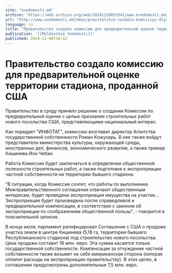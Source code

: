 ```yaml
---
site: "evedomosti.md"
archive: "https://web.archive.org/web/20241210053341/www.evedomosti.md/news/pravitelstvo-sozdalo-komissiyu-dlya-predvaritelnoj-ocenke-te"
url: "http://www.evedomosti.md/news/pravitelstvo-sozdalo-komissiyu-dlya-predvaritelnoj-ocenke-te"
language: ru
title: "Правительство создало комиссию для предварительной оценке территории стадиона, проданной США"
publication: '[[Moldavskie Vedomosti]]'
published: 2024-11-06T16:42
---
```


# Правительство создало комиссию для предварительной оценке территории стадиона, проданной США

Правительство в среду приняло решение о создании Комиссии по предварительной оценке с целью признания строительных работ нового посольства США, представляющими национальный интерес.

Как передает "ИНФОТАГ", комиссию возглавит директор Агентства государственной собственности Роман Кожухарь. В нее также войдут представители министерства культуры, окружающей среды, иностранных дел, финансов, экономического развития, а также примар Кишинева Ион Чебан.

Работа Комиссии будет заключаться в определении общественной полезности строительных работ, а также подготовке к экспроприации частной собственности на территории бывшего стадиона.

"В ситуации, когда Комиссия сочтет, что работы по выполнению Межправительственного соглашения отвечают общественным интересам, будет проведена экспроприация имущества на участке... Экспроприация будет произведена после справедливой и предварительной компенсации, в соответствии с законом об экспроприации по соображениям общественной пользы", - говорится в пояснительной записке.

В конце июля, парламент ратифицировал Соглашение с США о продаже участка земли в центре Кишинева (5,18 га, территории бывшего Республиканского стадиона) под строительство нового посольства. Цена продажи составит 18 млн. евро. Эта сумма касается только государственной собственности. Компенсации за отчуждение частной собственности также возьмет на себя американская сторона (которая оплатит расходы на экспроприацию правительству). В этих целях, в соглашении предусмотрены дополнительные 7,5 млн. евро.